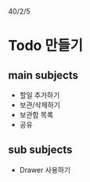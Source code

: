 40/2/5

# Todo 만들기
## main subjects
- 할일 추가하기
- 보관/삭제하기
- 보관함 목록
- 공유

## sub subjects
- Drawer 사용하기
